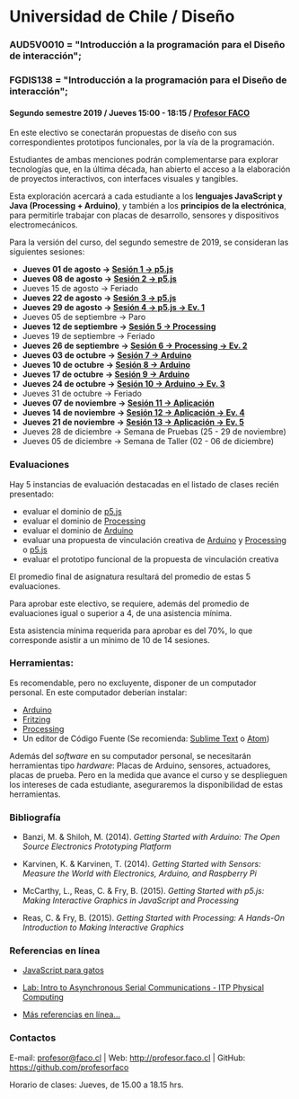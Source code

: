 # Universidad de Chile / Diseño

### AUD5V0010 = "Introducción a la programación para el Diseño de interacción";
### FGDIS138 = "Introducción a la programación para el Diseño de interacción";

#### Segundo semestre 2019 / Jueves 15:00 - 18:15 / [Profesor FACO](http://profesor.faco.cl/)

En este electivo se conectarán propuestas de diseño con sus correspondientes prototipos funcionales, por la vía de la programación.

Estudiantes de ambas menciones podrán complementarse para explorar tecnologías que, en la última década, han abierto el acceso a la elaboración de proyectos interactivos, con interfaces visuales y tangibles.

Esta exploración acercará a cada estudiante a los **lenguajes JavaScript y Java (Processing + Arduino)**, y también a los **principios de la electrónica**, para permitirle trabajar con placas de desarrollo, sensores y dispositivos electromecánicos.

Para la versión del curso, del segundo semestre de 2019, se consideran las siguientes sesiones:

- **Jueves 01 de agosto → [Sesión 1 → p5.js](https://github.com/profesorfaco/AUD5V0010-2019-2/tree/gh-pages/sesion-01)**
- **Jueves 08 de agosto → [Sesión 2 → p5.js](https://github.com/profesorfaco/AUD5V0010-2019-2/tree/gh-pages/sesion-02)**
- Jueves 15 de agosto → Feriado
- **Jueves 22 de agosto → [Sesión 3 → p5.js](https://github.com/profesorfaco/AUD5V0010-2019-2/tree/gh-pages/sesion-03)**
- **Jueves 29 de agosto → [Sesión 4 → p5.js → Ev. 1](https://github.com/profesorfaco/AUD5V0010-2019-2/tree/gh-pages/sesion-04)**
- Jueves 05 de septiembre → Paro
- **Jueves 12 de septiembre → [Sesión 5 → Processing](https://github.com/profesorfaco/AUD5V0010-2019-2/tree/gh-pages/sesion-05)**
- Jueves 19 de septiembre → Feriado
- **Jueves 26 de septiembre → [Sesión 6 → Processing → Ev. 2](https://github.com/profesorfaco/AUD5V0010-2019-2/tree/gh-pages/sesion-07)**
- **Jueves 03 de octubre → [Sesión 7 → Arduino](https://github.com/profesorfaco/AUD5V0010-2019-2/tree/gh-pages/sesion-07)**
- **Jueves 10 de octubre → [Sesión 8 → Arduino](https://github.com/profesorfaco/AUD5V0010-2019-2/tree/gh-pages/sesion-08)**
- **Jueves 17 de octubre → [Sesión 9 → Arduino](https://github.com/profesorfaco/AUD5V0010-2019-2/tree/gh-pages/sesion-09)**
- **Jueves 24 de octubre → [Sesión 10 → Arduino → Ev. 3](https://github.com/profesorfaco/AUD5V0010-2019-2/tree/gh-pages/sesion-10)**
- Jueves 31 de octubre → Feriado
- **Jueves 07 de noviembre → [Sesión 11 → Aplicación](https://github.com/profesorfaco/AUD5V0010-2019-2/tree/gh-pages/sesion-11)**
- **Jueves 14 de noviembre → [Sesión 12 → Aplicación → Ev. 4](https://github.com/profesorfaco/AUD5V0010-2019-2/tree/gh-pages/sesion-12)**
- **Jueves 21 de noviembre → [Sesión 13 → Aplicación → Ev. 5](https://github.com/profesorfaco/AUD5V0010-2019-2/tree/gh-pages/sesion-13)**
- Jueves 28 de diciembre → Semana de Pruebas (25 - 29 de noviembre)
- Jueves 05 de diciembre → Semana de Taller (02 - 06 de diciembre)

### Evaluaciones

Hay 5 instancias de evaluación destacadas en el listado de clases recién presentado:

- evaluar el dominio de [p5.js](http://p5js.org/es/)
- evaluar el dominio de [Processing](https://processing.org/)
- evaluar el dominio de [Arduino](https://www.arduino.cc/)
- evaluar una propuesta de vinculación creativa de [Arduino](https://www.arduino.cc/) y [Processing](https://processing.org/) o [p5.js](http://p5js.org/es/)
- evaluar el prototipo funcional de la propuesta de vinculación creativa

El promedio final de asignatura resultará del promedio de estas 5 evaluaciones. 

Para aprobar este electivo, se requiere, además del promedio de evaluaciones igual o superior a 4, de una asistencia mínima.

Esta asistencia mínima requerida para aprobar es del 70%, lo que corresponde asistir a un mínimo de 10 de 14 sesiones.

### Herramientas:

Es recomendable, pero no excluyente, disponer de un computador personal. En este computador deberían instalar: 

- [Arduino](https://www.arduino.cc/)
- [Fritzing](http://fritzing.org/download/)
- [Processing](https://processing.org/download/)
- Un editor de Código Fuente (Se recomienda: [Sublime Text](https://www.sublimetext.com/) o [Atom](https://atom.io/))

Además del *software* en su computador personal, se necesitarán herramientas tipo *hardware*: Placas de Arduino, sensores, actuadores, placas de prueba. Pero en la medida que avance el curso y se desplieguen los intereses de cada estudiante, aseguraremos la disponibilidad de estas herramientas.

### Bibliografía

- Banzi, M. & Shiloh, M. (2014). *Getting Started with Arduino: The Open Source Electronics Prototyping Platform*

- Karvinen, K. & Karvinen, T. (2014). *Getting Started with Sensors: Measure the World with Electronics, Arduino, and Raspberry Pi*

- McCarthy, L., Reas, C. &  Fry, B. (2015). *Getting Started with p5.js: Making Interactive Graphics in JavaScript and Processing*

- Reas, C. &  Fry, B. (2015). *Getting Started with Processing: A Hands-On Introduction to Making Interactive Graphics*

### Referencias en línea

- [JavaScript para gatos](https://jsparagatos.com/)

- [Lab: Intro to Asynchronous Serial Communications - ITP Physical Computing](https://itp.nyu.edu/physcomp/lab-intro-to-serial-communications/)

- [Más referencias en línea…](https://github.com/profesorfaco/AUD5V0010-2019-2/wiki/referencias)

### Contactos

E-mail: profesor@faco.cl | Web: http://profesor.faco.cl | GitHub: https://github.com/profesorfaco

Horario de clases: Jueves, de 15.00 a 18.15 hrs.
